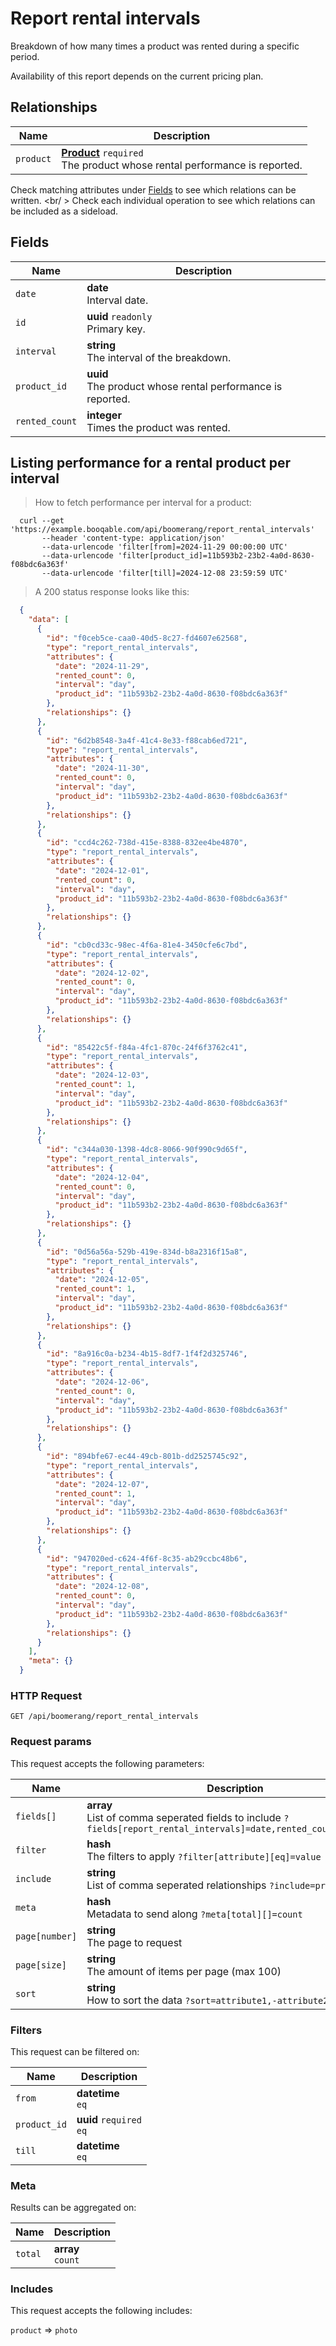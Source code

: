 # Report rental intervals

Breakdown of how many times a product was rented during a specific period.

<aside class="notice">
  Availability of this report depends on the current pricing plan.
</aside>

## Relationships
Name | Description
-- | --
`product` | **[Product](#products)** `required`<br>The product whose rental performance is reported.


Check matching attributes under [Fields](#report-rental-intervals-fields) to see which relations can be written.
<br/ >
Check each individual operation to see which relations can be included as a sideload.
## Fields

 Name | Description
-- | --
`date` | **date** <br>Interval date.
`id` | **uuid** `readonly`<br>Primary key.
`interval` | **string** <br>The interval of the breakdown.
`product_id` | **uuid** <br>The product whose rental performance is reported.
`rented_count` | **integer** <br>Times the product was rented.


## Listing performance for a rental product per interval


> How to fetch performance per interval for a product:

```shell
  curl --get 'https://example.booqable.com/api/boomerang/report_rental_intervals'
       --header 'content-type: application/json'
       --data-urlencode 'filter[from]=2024-11-29 00:00:00 UTC'
       --data-urlencode 'filter[product_id]=11b593b2-23b2-4a0d-8630-f08bdc6a363f'
       --data-urlencode 'filter[till]=2024-12-08 23:59:59 UTC'
```

> A 200 status response looks like this:

```json
  {
    "data": [
      {
        "id": "f0ceb5ce-caa0-40d5-8c27-fd4607e62568",
        "type": "report_rental_intervals",
        "attributes": {
          "date": "2024-11-29",
          "rented_count": 0,
          "interval": "day",
          "product_id": "11b593b2-23b2-4a0d-8630-f08bdc6a363f"
        },
        "relationships": {}
      },
      {
        "id": "6d2b8548-3a4f-41c4-8e33-f88cab6ed721",
        "type": "report_rental_intervals",
        "attributes": {
          "date": "2024-11-30",
          "rented_count": 0,
          "interval": "day",
          "product_id": "11b593b2-23b2-4a0d-8630-f08bdc6a363f"
        },
        "relationships": {}
      },
      {
        "id": "ccd4c262-738d-415e-8388-832ee4be4870",
        "type": "report_rental_intervals",
        "attributes": {
          "date": "2024-12-01",
          "rented_count": 0,
          "interval": "day",
          "product_id": "11b593b2-23b2-4a0d-8630-f08bdc6a363f"
        },
        "relationships": {}
      },
      {
        "id": "cb0cd33c-98ec-4f6a-81e4-3450cfe6c7bd",
        "type": "report_rental_intervals",
        "attributes": {
          "date": "2024-12-02",
          "rented_count": 0,
          "interval": "day",
          "product_id": "11b593b2-23b2-4a0d-8630-f08bdc6a363f"
        },
        "relationships": {}
      },
      {
        "id": "85422c5f-f84a-4fc1-870c-24f6f3762c41",
        "type": "report_rental_intervals",
        "attributes": {
          "date": "2024-12-03",
          "rented_count": 1,
          "interval": "day",
          "product_id": "11b593b2-23b2-4a0d-8630-f08bdc6a363f"
        },
        "relationships": {}
      },
      {
        "id": "c344a030-1398-4dc8-8066-90f990c9d65f",
        "type": "report_rental_intervals",
        "attributes": {
          "date": "2024-12-04",
          "rented_count": 0,
          "interval": "day",
          "product_id": "11b593b2-23b2-4a0d-8630-f08bdc6a363f"
        },
        "relationships": {}
      },
      {
        "id": "0d56a56a-529b-419e-834d-b8a2316f15a8",
        "type": "report_rental_intervals",
        "attributes": {
          "date": "2024-12-05",
          "rented_count": 1,
          "interval": "day",
          "product_id": "11b593b2-23b2-4a0d-8630-f08bdc6a363f"
        },
        "relationships": {}
      },
      {
        "id": "8a916c0a-b234-4b15-8df7-1f4f2d325746",
        "type": "report_rental_intervals",
        "attributes": {
          "date": "2024-12-06",
          "rented_count": 0,
          "interval": "day",
          "product_id": "11b593b2-23b2-4a0d-8630-f08bdc6a363f"
        },
        "relationships": {}
      },
      {
        "id": "894bfe67-ec44-49cb-801b-dd2525745c92",
        "type": "report_rental_intervals",
        "attributes": {
          "date": "2024-12-07",
          "rented_count": 1,
          "interval": "day",
          "product_id": "11b593b2-23b2-4a0d-8630-f08bdc6a363f"
        },
        "relationships": {}
      },
      {
        "id": "947020ed-c624-4f6f-8c35-ab29ccbc48b6",
        "type": "report_rental_intervals",
        "attributes": {
          "date": "2024-12-08",
          "rented_count": 0,
          "interval": "day",
          "product_id": "11b593b2-23b2-4a0d-8630-f08bdc6a363f"
        },
        "relationships": {}
      }
    ],
    "meta": {}
  }
```

### HTTP Request

`GET /api/boomerang/report_rental_intervals`

### Request params

This request accepts the following parameters:

Name | Description
-- | --
`fields[]` | **array** <br>List of comma seperated fields to include `?fields[report_rental_intervals]=date,rented_count,interval`
`filter` | **hash** <br>The filters to apply `?filter[attribute][eq]=value`
`include` | **string** <br>List of comma seperated relationships `?include=product`
`meta` | **hash** <br>Metadata to send along `?meta[total][]=count`
`page[number]` | **string** <br>The page to request
`page[size]` | **string** <br>The amount of items per page (max 100)
`sort` | **string** <br>How to sort the data `?sort=attribute1,-attribute2`


### Filters

This request can be filtered on:

Name | Description
-- | --
`from` | **datetime** <br>`eq`
`product_id` | **uuid** `required`<br>`eq`
`till` | **datetime** <br>`eq`


### Meta

Results can be aggregated on:

Name | Description
-- | --
`total` | **array** <br>`count`


### Includes

This request accepts the following includes:

`product` => 
`photo`







